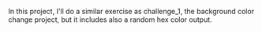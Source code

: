 In this project, I'll do a similar exercise as challenge_1, the background color change project, but it includes also a random hex color output.